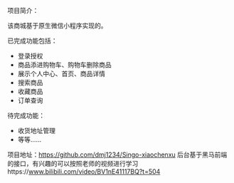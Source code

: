 项目简介：

该商城基于原生微信小程序实现的。

已完成功能包括：
- 登录授权
- 商品添进购物车、购物车删除商品
- 展示个人中心、首页、商品详情
- 搜索商品
- 收藏商品
- 订单查询

待完成功能：
- 收货地址管理
- 等等......

项目地址：https://github.com/dmj1234/Singo-xiaochenxu
后台基于黑马前端的接口，有兴趣的可以按照老师的视频进行学习https://www.bilibili.com/video/BV1nE41117BQ?t=504